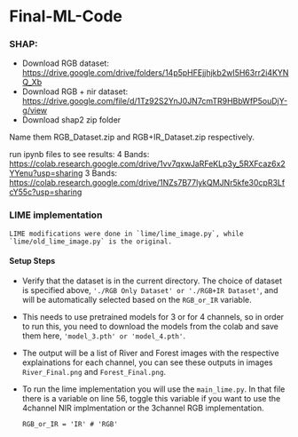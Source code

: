 # Final-ML-Code 
### SHAP:
- Download RGB dataset: https://drive.google.com/drive/folders/14p5pHFEjjhjkb2wI5H63rr2i4KYNQ_Xb
- Download RGB + nir dataset: https://drive.google.com/file/d/1Tz92S2YnJ0JN7cmTR9HBbWfP5ouDjY-g/view
- Download shap2 zip folder 

Name them RGB_Dataset.zip and RGB+IR_Dataset.zip respectively.

run ipynb files to see results:
4 Bands: https://colab.research.google.com/drive/1vv7qxwJaRFeKLp3y_5RXFcaz6x2YYenu?usp=sharing
3 Bands: https://colab.research.google.com/drive/1NZs7B77lykQMJNr5kfe30cpR3LfcY55c?usp=sharing


### LIME implementation
    LIME modifications were done in `lime/lime_image.py`, while `lime/old_lime_image.py` is the original.

#### Setup Steps
+ Verify that the dataset is in the current directory. The choice of dataset is specified above, `'./RGB Only Dataset' or './RGB+IR Dataset'`, and will be automatically selected based on the `RGB_or_IR` variable. 

+ This needs to use pretrained models for 3 or for 4 channels, so in order to run this, you need to download the models from the colab and save them here, `'model_3.pth' or 'model_4.pth'`.

+ The output will be a list of River and Forest images with the respective explainations for each channel, you can see these outputs in images `River_Final.png` and `Forest_Final.png`.

+ To run the lime implementation you will use the `main_lime.py`. In that file there is a variable on line 56, toggle this variable if you want to use the 4channel NIR implmentation or the 3channel RGB implementation.
    ```
    RGB_or_IR = 'IR' # 'RGB'
    ```
